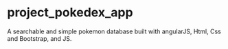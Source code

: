 # project_pokedex_app
A searchable and simple pokemon database built with angularJS, Html, Css and Bootstrap, and JS.
